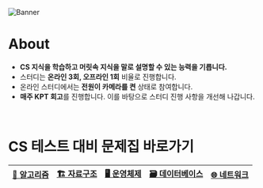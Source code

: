 
![Banner](https://github.com/user-attachments/assets/687ec279-0e48-4689-9045-1035ffa1e801)

# About
- **CS 지식을 학습하고 머릿속 지식을 말로 설명할 수 있는 능력을 기릅니다.**
- 스터디는 **온라인 3회, 오프라인 1회** 비율로 진행합니다.
- 온라인 스터디에서는 **전원이 카메라를 켠** 상태로 참여합니다.
- **매주 KPT 회고**를 진행합니다. 이를 바탕으로 스터디 진행 사항을 개선해 나갑니다.

<br>

# CS 테스트 대비 문제집 바로가기

| [🧮 알고리즘](https://github.com/boospeak-study/CS-Interview-Study/blob/main/cs-test/알고리즘.md) | [🏗️ 자료구조](https://github.com/boospeak-study/CS-Interview-Study/blob/main/cs-test/자료구조.md) | [🖥️ 운영체제](https://github.com/boospeak-study/CS-Interview-Study/blob/main/cs-test/운영체제.md) | [🗃️ 데이터베이스](https://github.com/boospeak-study/CS-Interview-Study/blob/main/cs-test/데이터베이스.md) | [🌐 네트워크](https://github.com/boospeak-study/CS-Interview-Study/blob/main/cs-test/네트워크.md) |
|--------|--------|--------|------------|--------|
